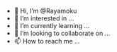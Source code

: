 - 👋 Hi, I’m @Rayamoku
- 👀 I’m interested in ...
- 🌱 I’m currently learning ...
- 💞️ I’m looking to collaborate on ...
- 📫 How to reach me ...

<!---
Rayamoku/Rayamoku is a ✨ special ✨ repository because its `README.md` (this file) appears on your GitHub profile.
You can click the Preview link to take a look at your changes.
--->
